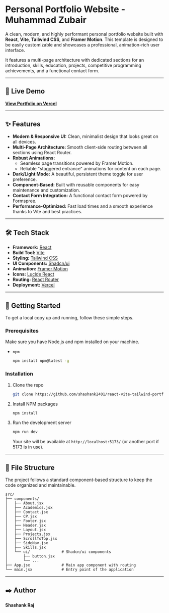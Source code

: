 # Personal Portfolio Website - Muhammad Zubair

A clean, modern, and highly performant personal portfolio website built with **React**, **Vite**, **Tailwind CSS**, and **Framer Motion**. This template is designed to be easily customizable and showcases a professional, animation-rich user interface.

It features a multi-page architecture with dedicated sections for an introduction, skills, education, projects, competitive programming achievements, and a functional contact form.

---

## 🚀 Live Demo

[**View Portfolio on Vercel**](https://shashank-raj-portfolio.vercel.app)

---

## ✨ Features

-   **Modern & Responsive UI:** Clean, minimalist design that looks great on all devices.
-   **Multi-Page Architecture:** Smooth client-side routing between all sections using React Router.
-   **Robust Animations:**
    -   Seamless page transitions powered by Framer Motion.
    -   Reliable "staggered entrance" animations for content on each page.
-   **Dark/Light Mode:** A beautiful, persistent theme toggle for user preference.
-   **Component-Based:** Built with reusable components for easy maintenance and customization.
-   **Contact Form Integration:** A functional contact form powered by Formspree.
-   **Performance-Optimized:** Fast load times and a smooth experience thanks to Vite and best practices.

---

## 🛠️ Tech Stack

-   **Framework:** [React](https://react.dev/)
-   **Build Tool:** [Vite](https://vitejs.dev/)
-   **Styling:** [Tailwind CSS](https://tailwindcss.com/)
-   **UI Components:** [Shadcn/ui](https://ui.shadcn.com/)
-   **Animation:** [Framer Motion](https://www.framer.com/motion/)
-   **Icons:** [Lucide React](https://lucide.dev/)
-   **Routing:** [React Router](https://reactrouter.com/)
-   **Deployment:** [Vercel](https://vercel.com/)

---

## 🚀 Getting Started

To get a local copy up and running, follow these simple steps.

### Prerequisites

Make sure you have Node.js and npm installed on your machine.
- `npm`
  ```sh
  npm install npm@latest -g
  ```

### Installation

1.  Clone the repo
    ```sh
    git clone https://github.com/shashank2401/react-vite-tailwind-portfolio-template.git
    ```
2.  Install NPM packages
    ```sh
    npm install
    ```
3.  Run the development server
    ```sh
    npm run dev
    ```
    Your site will be available at `http://localhost:5173/` (or another port if 5173 is in use).

---

## 📂 File Structure

The project follows a standard component-based structure to keep the code organized and maintainable.

```
src/
├── components/
│   ├── About.jsx
│   ├── Academics.jsx
│   ├── Contact.jsx
│   ├── CP.jsx
│   ├── Footer.jsx
│   ├── Header.jsx
│   ├── Layout.jsx
│   ├── Projects.jsx
│   ├── ScrollToTop.jsx
│   ├── SideNav.jsx
│   ├── Skills.jsx
│   └── ui/              # Shadcn/ui components
│       ├── button.jsx
│       └── ...
├── App.jsx              # Main app component with routing
└── main.jsx             # Entry point of the application
```

---

## ✒️ Author

**Shashank Raj**
